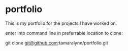 # portfolio

This is my portfolio for the projects I have worked on.

enter into command line in preferrable location to clone:

git clone git@github.com:tamaralynn/portfolio.git